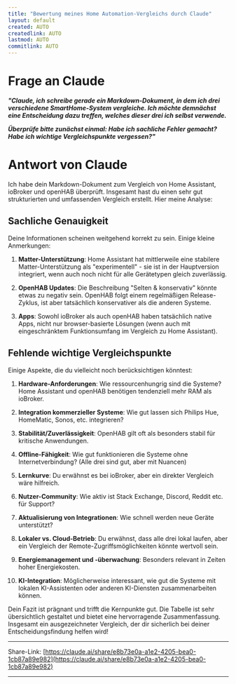 ```yaml
---
title: "Bewertung meines Home Automation-Vergleichs durch Claude"
layout: default
created: AUTO
createdlink: AUTO
lastmod: AUTO
commitlink: AUTO
---
```


# Frage an Claude

**_"Claude, ich schreibe gerade ein Markdown-Dokument, in dem ich drei verschiedene SmartHome-System vergleiche. Ich möchte demnächst eine Entscheidung dazu treffen, welches dieser drei ich selbst verwende._**

**_Überprüfe bitte zunächst einmal: Habe ich sachliche Fehler gemacht? Habe ich wichtige Vergleichspunkte vergessen?"_**


# Antwort von Claude

Ich habe dein Markdown-Dokument zum Vergleich von Home Assistant, ioBroker und openHAB überprüft. Insgesamt hast du einen sehr gut strukturierten und umfassenden Vergleich erstellt. Hier meine Analyse:

## Sachliche Genauigkeit

Deine Informationen scheinen weitgehend korrekt zu sein. Einige kleine Anmerkungen:

1. **Matter-Unterstützung**: Home Assistant hat mittlerweile eine stabilere Matter-Unterstützung als "experimentell" - sie ist in der Hauptversion integriert, wenn auch noch nicht für alle Gerätetypen gleich zuverlässig.

2. **OpenHAB Updates**: Die Beschreibung "Selten & konservativ" könnte etwas zu negativ sein. OpenHAB folgt einem regelmäßigen Release-Zyklus, ist aber tatsächlich konservativer als die anderen Systeme.

3. **Apps**: Sowohl ioBroker als auch openHAB haben tatsächlich native Apps, nicht nur browser-basierte Lösungen (wenn auch mit eingeschränktem Funktionsumfang im Vergleich zu Home Assistant).

## Fehlende wichtige Vergleichspunkte

Einige Aspekte, die du vielleicht noch berücksichtigen könntest:

1. **Hardware-Anforderungen**: Wie ressourcenhungrig sind die Systeme? Home Assistant und openHAB benötigen tendenziell mehr RAM als ioBroker.

2. **Integration kommerzieller Systeme**: Wie gut lassen sich Philips Hue, HomeMatic, Sonos, etc. integrieren?

3. **Stabilität/Zuverlässigkeit**: OpenHAB gilt oft als besonders stabil für kritische Anwendungen.

4. **Offline-Fähigkeit**: Wie gut funktionieren die Systeme ohne Internetverbindung? (Alle drei sind gut, aber mit Nuancen)

5. **Lernkurve**: Du erwähnst es bei ioBroker, aber ein direkter Vergleich wäre hilfreich.

6. **Nutzer-Community**: Wie aktiv ist Stack Exchange, Discord, Reddit etc. für Support?

7. **Aktualisierung von Integrationen**: Wie schnell werden neue Geräte unterstützt?

8. **Lokaler vs. Cloud-Betrieb**: Du erwähnst, dass alle drei lokal laufen, aber ein Vergleich der Remote-Zugriffsmöglichkeiten könnte wertvoll sein.

9. **Energiemanagement und -überwachung**: Besonders relevant in Zeiten hoher Energiekosten.

10. **KI-Integration**: Möglicherweise interessant, wie gut die Systeme mit lokalen KI-Assistenten oder anderen KI-Diensten zusammenarbeiten können.

Dein Fazit ist prägnant und trifft die Kernpunkte gut. Die Tabelle ist sehr übersichtlich gestaltet und bietet eine hervorragende Zusammenfassung. Insgesamt ein ausgezeichneter Vergleich, der dir sicherlich bei deiner Entscheidungsfindung helfen wird!


---

Share-Link: [https://claude.ai/share/e8b73e0a-a1e2-4205-bea0-1cb87a89e982](https://claude.ai/share/e8b73e0a-a1e2-4205-bea0-1cb87a89e982)

---

